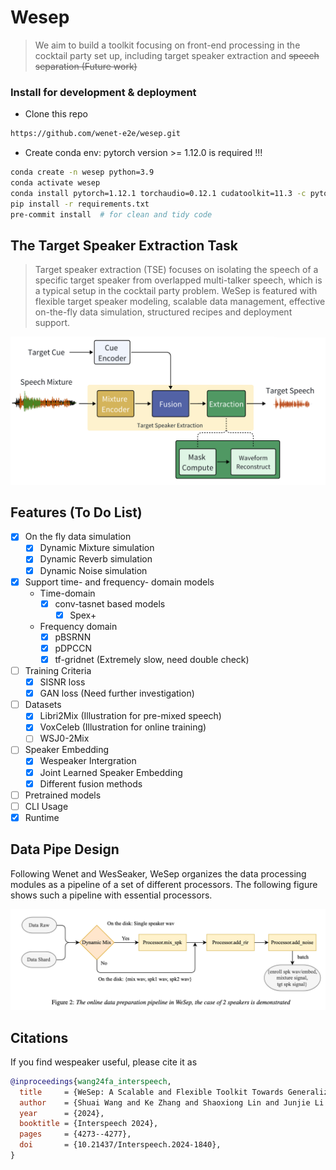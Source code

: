 # Wesep

> We aim to build a toolkit focusing on front-end processing in the cocktail party set up, including target speaker extraction and ~~speech separation (Future work)~~


### Install for development & deployment
* Clone this repo
``` sh
https://github.com/wenet-e2e/wesep.git
```

* Create conda env: pytorch version >= 1.12.0 is required !!!
``` sh
conda create -n wesep python=3.9
conda activate wesep
conda install pytorch=1.12.1 torchaudio=0.12.1 cudatoolkit=11.3 -c pytorch -c conda-forge
pip install -r requirements.txt
pre-commit install  # for clean and tidy code
```

## The Target Speaker Extraction Task

> Target speaker extraction (TSE) focuses on isolating the speech of a specific target speaker from overlapped multi-talker speech, which is a typical setup in the cocktail party problem.
WeSep is featured with flexible target speaker modeling, scalable data management, effective on-the-fly data simulation, structured recipes and deployment support.

<img src="resources/tse.png" width="600px">

## Features (To Do List)

- [x] On the fly data simulation
  - [x] Dynamic Mixture simulation
  - [x] Dynamic Reverb simulation
  - [x] Dynamic Noise simulation
- [x] Support time- and frequency- domain models
    - Time-domain
        - [x] conv-tasnet based models
            - [x] Spex+
    - Frequency domain
        - [x] pBSRNN
        - [x] pDPCCN
        - [x] tf-gridnet (Extremely slow, need double check)
- [ ] Training Criteria
    - [x] SISNR loss
    - [x] GAN loss  (Need further investigation)
- [ ] Datasets
  - [x] Libri2Mix (Illustration for pre-mixed speech)
  - [x] VoxCeleb (Illustration for online training)
  - [ ] WSJ0-2Mix
- [ ] Speaker Embedding
  - [x] Wespeaker Intergration
  - [x] Joint Learned Speaker Embedding
  - [x] Different fusion methods
- [ ] Pretrained models
- [ ] CLI Usage
- [x] Runtime

## Data Pipe Design

Following Wenet and WesSeaker, WeSep organizes the data processing modules as a pipeline of a set of different processors. The following figure shows such a pipeline with essential processors.

<img src="resources/datapipe.png" width="800px">


## Citations
If you find wespeaker useful, please cite it as

```bibtex
@inproceedings{wang24fa_interspeech,
  title     = {WeSep: A Scalable and Flexible Toolkit Towards Generalizable Target Speaker Extraction},
  author    = {Shuai Wang and Ke Zhang and Shaoxiong Lin and Junjie Li and Xuefei Wang and Meng Ge and Jianwei Yu and Yanmin Qian and Haizhou Li},
  year      = {2024},
  booktitle = {Interspeech 2024},
  pages     = {4273--4277},
  doi       = {10.21437/Interspeech.2024-1840},
}
```
